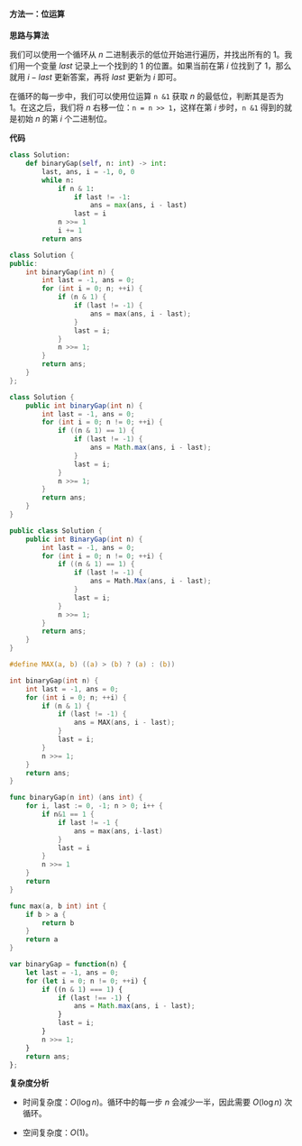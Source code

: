#### 方法一：位运算

**思路与算法**

我们可以使用一个循环从 $n$ 二进制表示的低位开始进行遍历，并找出所有的 $1$。我们用一个变量 $\textit{last}$ 记录上一个找到的 $1$ 的位置。如果当前在第 $i$ 位找到了 $1$，那么就用 $i - \textit{last}$ 更新答案，再将 $\textit{last}$ 更新为 $i$ 即可。

在循环的每一步中，我们可以使用位运算 $\texttt{n \& 1}$ 获取 $n$ 的最低位，判断其是否为 $1$。在这之后，我们将 $n$ 右移一位：$\texttt{n = n >> 1}$，这样在第 $i$ 步时，$\texttt{n \& 1}$ 得到的就是初始 $n$ 的第 $i$ 个二进制位。

**代码**

```Python [sol1-Python3]
class Solution:
    def binaryGap(self, n: int) -> int:
        last, ans, i = -1, 0, 0
        while n:
            if n & 1:
                if last != -1:
                    ans = max(ans, i - last)
                last = i
            n >>= 1
            i += 1
        return ans
```

```C++ [sol1-C++]
class Solution {
public:
    int binaryGap(int n) {
        int last = -1, ans = 0;
        for (int i = 0; n; ++i) {
            if (n & 1) {
                if (last != -1) {
                    ans = max(ans, i - last);
                }
                last = i;
            }
            n >>= 1;
        }
        return ans;
    }
};
```

```Java [sol1-Java]
class Solution {
    public int binaryGap(int n) {
        int last = -1, ans = 0;
        for (int i = 0; n != 0; ++i) {
            if ((n & 1) == 1) {
                if (last != -1) {
                    ans = Math.max(ans, i - last);
                }
                last = i;
            }
            n >>= 1;
        }
        return ans;
    }
}
```

```C# [sol1-C#]
public class Solution {
    public int BinaryGap(int n) {
        int last = -1, ans = 0;
        for (int i = 0; n != 0; ++i) {
            if ((n & 1) == 1) {
                if (last != -1) {
                    ans = Math.Max(ans, i - last);
                }
                last = i;
            }
            n >>= 1;
        }
        return ans;
    }
}
```

```C [sol1-C]
#define MAX(a, b) ((a) > (b) ? (a) : (b))

int binaryGap(int n) {
    int last = -1, ans = 0;
    for (int i = 0; n; ++i) {
        if (n & 1) {
            if (last != -1) {
                ans = MAX(ans, i - last);
            }
            last = i;
        }
        n >>= 1;
    }
    return ans;
}
```

```go [sol1-Golang]
func binaryGap(n int) (ans int) {
    for i, last := 0, -1; n > 0; i++ {
        if n&1 == 1 {
            if last != -1 {
                ans = max(ans, i-last)
            }
            last = i
        }
        n >>= 1
    }
    return
}

func max(a, b int) int {
    if b > a {
        return b
    }
    return a
}
```

```JavaScript [sol1-JavaScript]
var binaryGap = function(n) {
    let last = -1, ans = 0;
    for (let i = 0; n != 0; ++i) {
        if ((n & 1) === 1) {
            if (last !== -1) {
                ans = Math.max(ans, i - last);
            }
            last = i;
        }
        n >>= 1;
    }
    return ans;
};
```

**复杂度分析**

- 时间复杂度：$O(\log n)$。循环中的每一步 $n$ 会减少一半，因此需要 $O(\log n)$ 次循环。

- 空间复杂度：$O(1)$。